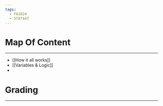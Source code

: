 ```yaml
---
tags:
  - FA2024
  - STAT447
---
```

# Map Of Content
---
- [[How it all works]]
- [[Variables & Logic]]
- 
# Grading
---
